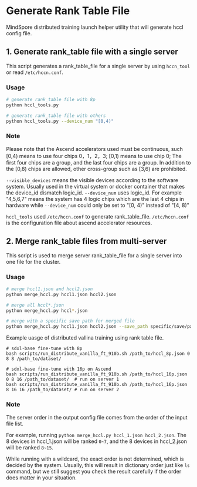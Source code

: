 # Generate Rank Table File

MindSpore distributed training launch helper utility that will generate hccl config file.

## 1. Generate rank_table file with a single server

This script generates a rank_table_file for a single server by using `hccn_tool` or read `/etc/hccn.conf`.

### Usage

```bash
# generate rank_table file with 8p
python hccl_tools.py

# generate rank_table file with others
python hccl_tools.py --device_num "[0,4)"
```

### Note

Please note that the Ascend accelerators used must be continuous, such [0,4) means to use four chips 0，1，2，3; [0,1) means to use chip 0; The first four chips are a group, and the last four chips are a group. In addition to the [0,8) chips are allowed, other cross-group such as [3,6) are prohibited.

`--visible_devices` means the visible devices according to the software system. Usually used in the virtual system or docker container that makes the device_id dismatch logic_id. `--device_num` uses logic_id. For example "4,5,6,7" means the system has 4 logic chips which are the last 4 chips in hardware while `--device_num` could only be set to "[0, 4)" instead of "[4, 8)"

`hccl_tools` used `/etc/hccn.conf` to generate rank_table_file. `/etc/hccn.conf` is the configuration file about ascend accelerator resources.


## 2. Merge rank_table files from multi-server

This script is used to merge server rank_table_file for a single server into one file for the cluster.

### Usage

```bash
# merge hccl1.json and hccl2.json
python merge_hccl.py hccl1.json hccl2.json

# merge all hccl*.json
python merge_hccl.py hccl*.json

# merge with a specific save path for merged file
python merge_hccl.py hccl1.json hccl2.json --save_path specific/save/path
```

Example uasge of distributed vallina training using rank table file.

```shell
# sdxl-base fine-tune with 8p
bash scripts/run_distribute_vanilla_ft_910b.sh /path_to/hccl_8p.json 0 8 8 /path_to/dataset/

# sdxl-base fine-tune with 16p on Ascend
bash scripts/run_distribute_vanilla_ft_910b.sh /path_to/hccl_16p.json 0 8 16 /path_to/dataset/  # run on server 1
bash scripts/run_distribute_vanilla_ft_910b.sh /path_to/hccl_16p.json 8 16 16 /path_to/dataset/ # run on server 2
```

### Note

The server order in the output config file comes from the order of the input file list.

For example, running `python merge_hccl.py hccl_1.json hccl_2.json`. The 8 devices in hccl_1.json will be ranked `0~7`, and the 8 devices in hccl_2.json will be ranked `8~15`.

While running with a wildcard, the exact order is not determined, which is decided by the system. Usually, this will result in dictionary order just like `ls` command, but we still suggest you check the result carefully if the order does matter in your situation.
